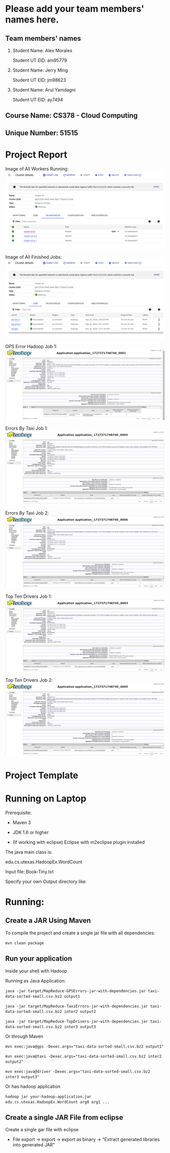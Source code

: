 # Please add your team members' names here. 

## Team members' names 

1. Student Name: Alex Morales

   Student UT EID: am95779

2. Student Name: Jerry Ming

   Student UT EID: jm98623

3. Student Name: Arul Yamdagni

   Student UT EID: ay7494

 

##  Course Name: CS378 - Cloud Computing 

##  Unique Number: 51515
    


# Project Report
Image of All Workers Running:
![Workers Running](img/all-workers.png)

Image of All Finished Jobs:
![Finished Jobs](img/finished_jobs.png)

GPS Error Hadoop Job 1:
![GPS Hadoop](img/gps-hadoop.png)

Errors By Taxi Job 1:
![Taxi Errors 1](img/taxi-hadoop-1.png)

Errors By Taxi Job 2:
![Taxi Errors 1](img/taxi-hadoop-2.png)

Top Ten Drivers Job 1:
![Top Ten Drivers 1](img/driver-hadoop-1.png)

Top Ten Drivers Job 2:
![Top Ten Drivers 2](img/driver-hadoop-2.png)



# Project Template

# Running on Laptop     ####

Prerequisite:

- Maven 3

- JDK 1.6 or higher

- (If working with eclipse) Eclipse with m2eclipse plugin installed


The java main class is:

edu.cs.utexas.HadoopEx.WordCount 

Input file:  Book-Tiny.txt  

Specify your own Output directory like 

# Running:




## Create a JAR Using Maven 

To compile the project and create a single jar file with all dependencies: 
	
```	mvn clean package ```



## Run your application
Inside your shell with Hadoop

Running as Java Application:

```java -jar target/MapReduce-GPSErrors-jar-with-dependencies.jar taxi-data-sorted-small.csv.bz2 output1```

```java -jar target/MapReduce-TaxiErrors-jar-with-dependencies.jar taxi-data-sorted-small.csv.bz2 inter2 output2```

```java -jar target/MapReduce-TopDrivers-jar-with-dependencies.jar taxi-data-sorted-small.csv.bz2 inter3 output3```

Or through Maven

```mvn exec:java@gps -Dexec.args="taxi-data-sorted-small.csv.bz2 output1"```

```mvn exec:java@taxi -Dexec.args="taxi-data-sorted-small.csv.bz2 inter2 output2"```

```mvn exec:java@driver -Dexec.args="taxi-data-sorted-small.csv.bz2 inter3 output3"```

Or has hadoop application

```hadoop jar your-hadoop-application.jar edu.cs.utexas.HadoopEx.WordCount arg0 arg1 ... ```



## Create a single JAR File from eclipse



Create a single gar file with eclipse 

*  File export -> export  -> export as binary ->  "Extract generated libraries into generated JAR"
